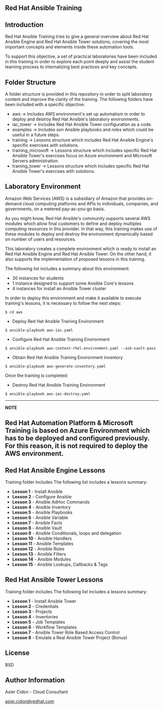 Red Hat Ansible Training
---------------------------

Introduction 
--------------

Red Hat Ansible Training tries to give a general overview about Red Hat Ansible Engine and Red Hat Ansible Tower solutions, covering the most important concepts and elements inside these automation tools.

To support this objective, a set of practical laboratories have been included in this training in order to explore each point deeply and assist the student learning process to internalizing best practices and key concepts.

Folder Structure 
-----------------

A folder structure is provided in this repository in order to split laboratory content and improve the clarity of the training. The following folders have been included with a specific objective:

-   aws -> Includes AWS environment's set up automatism in order to deploy and destroy Red Hat Ansible's laboratory environments.
-   iac_tower -> Includes Red Hat Ansible Tower configuration as a code. 
-   examples -> Includes son Ansible playbooks and roles which could be useful in a future steps.
-   training -> Lessons structure which includes Red Hat Ansible Engine's specific exercises with solutions.
-   training_microsoft -> Lessons structure which includes specific Red Hat Ansible Tower's exercises focus on Azure environment and Microsoft Servers administration.
-   training_tower -> Lessons structure which includes specific Red Hat Ansible Tower's exercises with solutions.


Laboratory Environment
------------------------

Amazon Web Services (AWS) is a subsidiary of Amazon that provides on-demand cloud computing platforms and APIs to individuals, companies, and governments, on a metered pay-as-you-go basis.

As you might know, Red Hat Ansible's community supports several AWS modules which allow final customers to define and deploy multiples computing resources in this provider. In that way, this training makes use of these modules to deploy and destroy the environment dynamically based on number of users and resources.

This laboratory creates a complete environment which is ready to install an Red Hat Ansible Engine and Red Hat Ansible Tower. On the other hand, it also supports the implementation of proposed lessons in this training. 

The following list includes a summary about this environment:

-   30 instances for students
-   1 instance designed to support some Ansible Core's lessons
-   4 instances for install an Ansible Tower cluster 

In order to deploy this environment and make it available to execute training's lessons, it is necessary to follow the next steps: 

```
$ cd aws
```

-   Deploy Red Hat Ansible Training Environment
```
$ ansible-playbook aws-iac.yaml
```

-   Configure Red Hat Ansible Training Environment
```
$ ansible-playbook aws-context-rhel-environment.yaml --ask-vault-pass
```

-   Obtain Red Hat Ansible Training Environment inventory
```
$ ansible-playbook aws-generate-inventory.yaml
```

Once the training is completed:

-   Destroy Red Hat Ansible Training Environment
```
$ ansible-playbook aws-iac-destroy.yaml 
```

---
**NOTE**

Red Hat Automation Platform & Microsoft Training is based on Azure Environment which has to be deployed and configured previously. For this reason, it is not required to deploy the AWS environment. 
---

Red Hat Ansible Engine Lessons
---------

Training folder includes The following list includes a lessons summary:

-   **Lesson 1** - Install Ansible
-   **Lesson 2** - Configure Ansible
-   **Lesson 3** - Ansible AdHoc Commands
-   **Lesson 4** - Ansible Inventory
-   **Lesson 5** - Ansible Playbooks
-   **Lesson 6** - Ansible Variable
-   **Lesson 7** - Ansible Facts
-   **Lesson 8** - Ansible Vault
-   **Lesson 9** - Ansible Conditionals, loops and delegation
-   **Lesson 10** - Ansible Handlers
-   **Lesson 11** - Ansible Templates
-   **Lesson 12** - Ansible Roles
-   **Lesson 13** - Ansible Filters
-   **Lesson 14** - Ansible Modules
-   **Lesson 15** - Ansible Lookups, Callbacks & Tags

Red Hat Ansible Tower Lessons
---------

Training folder includes The following list includes a lessons summary:

-   **Lesson 1** - Install Ansible Tower
-   **Lesson 2** - Credentials
-   **Lesson 3** - Projects
-   **Lesson 4** - Inventories
-   **Lesson 5** - Job Templates
-   **Lesson 6** - Workflow Templates
-   **Lesson 7** - Ansible Tower Role Based Access Control
-   **Lesson 8** - Emulate a Real Ansible Tower Project (Bonus)


License
-------

BSD

Author Information
------------------

 Asier Cidon - Cloud Consultant

 asier.cidon@redhat.com
   
